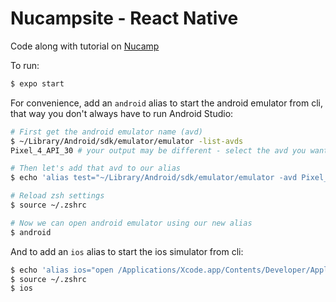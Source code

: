 # Nucampsite - React Native

Code along with tutorial on [Nucamp](https://learn.nucamp.co/course/view.php?id=13)

To run:

```bash
$ expo start
```

For convenience, add an `android` alias to start the android emulator from cli, that way you don't always have to run Android Studio:

```bash
# First get the android emulator name (avd)
$ ~/Library/Android/sdk/emulator/emulator -list-avds
Pixel_4_API_30 # your output may be different - select the avd you want to use for the alias below

# Then let's add that avd to our alias
$ echo 'alias test="~/Library/Android/sdk/emulator/emulator -avd Pixel_4_API_30 >/dev/null 2>&1 &"' >> ~/.zshrc

# Reload zsh settings
$ source ~/.zshrc

# Now we can open android emulator using our new alias
$ android
```

And to add an `ios` alias to start the ios simulator from cli:

```bash
$ echo 'alias ios="open /Applications/Xcode.app/Contents/Developer/Applications/Simulator.app' >> ~/.zshrc
$ source ~/.zshrc
$ ios
```
